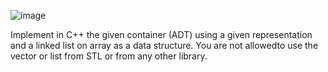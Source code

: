 ![image](https://github.com/GeorgePint/uni-projects/assets/169899824/42a30168-9110-4d41-904b-88ac8d1f1b39)

Implement in C++ the given container (ADT) using a given representation and a linked list on
 array as a data structure. You are not allowedto use the vector or list from STL or from any other library.

